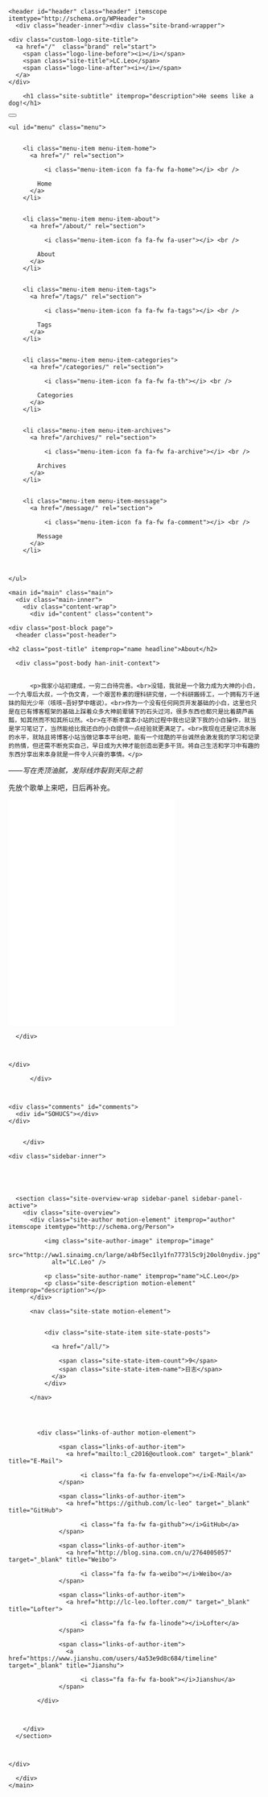 
</head>

<body itemscope itemtype="http://schema.org/WebPage" lang="zh-Hans">


  <div class="container sidebar-position-left page-post-detail">
    <div class="headband"></div>

    <header id="header" class="header" itemscope itemtype="http://schema.org/WPHeader">
      <div class="header-inner"><div class="site-brand-wrapper">
  <div class="site-meta ">
    

    <div class="custom-logo-site-title">
      <a href="/"  class="brand" rel="start">
        <span class="logo-line-before"><i></i></span>
        <span class="site-title">LC.Leo</span>
        <span class="logo-line-after"><i></i></span>
      </a>
    </div>
      
        <h1 class="site-subtitle" itemprop="description">He seems like a dog!</h1>
      
  </div>

  <div class="site-nav-toggle">
    <button>
      <span class="btn-bar"></span>
      <span class="btn-bar"></span>
      <span class="btn-bar"></span>
    </button>
  </div>
</div>

<nav class="site-nav">
  

  
    <ul id="menu" class="menu">
      
        
        <li class="menu-item menu-item-home">
          <a href="/" rel="section">
            
              <i class="menu-item-icon fa fa-fw fa-home"></i> <br />
            
            Home
          </a>
        </li>
      
        
        <li class="menu-item menu-item-about">
          <a href="/about/" rel="section">
            
              <i class="menu-item-icon fa fa-fw fa-user"></i> <br />
            
            About
          </a>
        </li>
      
        
        <li class="menu-item menu-item-tags">
          <a href="/tags/" rel="section">
            
              <i class="menu-item-icon fa fa-fw fa-tags"></i> <br />
            
            Tags
          </a>
        </li>
      
        
        <li class="menu-item menu-item-categories">
          <a href="/categories/" rel="section">
            
              <i class="menu-item-icon fa fa-fw fa-th"></i> <br />
            
            Categories
          </a>
        </li>
      
        
        <li class="menu-item menu-item-archives">
          <a href="/archives/" rel="section">
            
              <i class="menu-item-icon fa fa-fw fa-archive"></i> <br />
            
            Archives
          </a>
        </li>
      
        
        <li class="menu-item menu-item-message">
          <a href="/message/" rel="section">
            
              <i class="menu-item-icon fa fa-fw fa-comment"></i> <br />
            
            Message
          </a>
        </li>
      

      
    </ul>
  

  
</nav>



 </div>
    </header>

    <main id="main" class="main">
      <div class="main-inner">
        <div class="content-wrap">
          <div id="content" class="content">
            

  <div id="posts" class="posts-expand">
    
    
    
    <div class="post-block page">
      <header class="post-header">

	<h2 class="post-title" itemprop="name headline">About</h2>



</header>

      
      
      
      <div class="post-body han-init-context">
        
        
          <p>我家小站初建成，一穷二白待完善。<br>没错，我就是一个致力成为大神的小白，一个九零后大叔，一个伪文青，一个艰苦朴素的理科研究僧，一个科研搬砖工，一个拥有万千迷妹的阳光少年（咳咳~吾好梦中瞎说）。<br>作为一个没有任何网页开发基础的小白，这里也只是在已有博客框架的基础上踩着众多大神前辈铺下的石头过河，很多东西也都只是比着葫芦画瓢，知其然而不知其所以然。<br>在不断丰富本小站的过程中我也记录下我的小白操作，就当是学习笔记了，当然能给比我还白的小白提供一点经验就更满足了。<br>我现在还是记流水账的水平，就姑且将博客小站当做记事本平台吧，能有一个炫酷的平台诚然会激发我的学习和记录的热情，但还需不断充实自己，早日成为大神才能创造出更多干货。将自己生活和学习中有趣的东西分享出来本身就是一件令人兴奋的事情。</p>
<p>——<em>写在秃顶油腻，发际线炸裂到天际之前</em></p>
<p>先放个歌单上来吧，日后再补充。</p>
<iframe frameborder="no" border="0" marginwidth="0" marginheight="0" width="330" height="450" src="//music.163.com/outchain/player?type=0&id=537681996&auto=1&height=430"><br></iframe>

        
      </div>
      
      
      
    </div>
    
    
    
  </div>


          </div>
          

  
    <div class="comments" id="comments">
      <div id="SOHUCS"></div>
    </div>


        </div>
        
          
  
  <div class="sidebar-toggle">
    <div class="sidebar-toggle-line-wrap">
      <span class="sidebar-toggle-line sidebar-toggle-line-first"></span>
      <span class="sidebar-toggle-line sidebar-toggle-line-middle"></span>
      <span class="sidebar-toggle-line sidebar-toggle-line-last"></span>
    </div>
  </div>

  <aside id="sidebar" class="sidebar">
    
    <div class="sidebar-inner">

      

      

      <section class="site-overview-wrap sidebar-panel sidebar-panel-active">
        <div class="site-overview">
          <div class="site-author motion-element" itemprop="author" itemscope itemtype="http://schema.org/Person">
            
              <img class="site-author-image" itemprop="image"
                src="http://ww1.sinaimg.cn/large/a4bf5ec1ly1fn7773l5c9j20ol0nydiv.jpg"
                alt="LC.Leo" />
            
              <p class="site-author-name" itemprop="name">LC.Leo</p>
              <p class="site-description motion-element" itemprop="description"></p>
          </div>

          <nav class="site-state motion-element">

            
              <div class="site-state-item site-state-posts">
              
                <a href="/all/">
              
                  <span class="site-state-item-count">9</span>
                  <span class="site-state-item-name">日志</span>
                </a>
              </div>

          </nav>

          

          
            <div class="links-of-author motion-element">
                
                  <span class="links-of-author-item">
                    <a href="mailto:l_c2016@outlook.com" target="_blank" title="E-Mail">
                      
                        <i class="fa fa-fw fa-envelope"></i>E-Mail</a>
                  </span>
                
                  <span class="links-of-author-item">
                    <a href="https://github.com/lc-leo" target="_blank" title="GitHub">
                      
                        <i class="fa fa-fw fa-github"></i>GitHub</a>
                  </span>
                
                  <span class="links-of-author-item">
                    <a href="http://blog.sina.com.cn/u/2764005057" target="_blank" title="Weibo">
                      
                        <i class="fa fa-fw fa-weibo"></i>Weibo</a>
                  </span>
                
                  <span class="links-of-author-item">
                    <a href="http://lc-leo.lofter.com/" target="_blank" title="Lofter">
                      
                        <i class="fa fa-fw fa-linode"></i>Lofter</a>
                  </span>
                
                  <span class="links-of-author-item">
                    <a href="https://www.jianshu.com/users/4a53e9d8c684/timeline" target="_blank" title="Jianshu">
                      
                        <i class="fa fa-fw fa-book"></i>Jianshu</a>
                  </span>
                
            </div>
                  
     

        </div>
      </section>

     

    </div>
  </aside>
  
      </div>
    </main>



</body>
</html>

